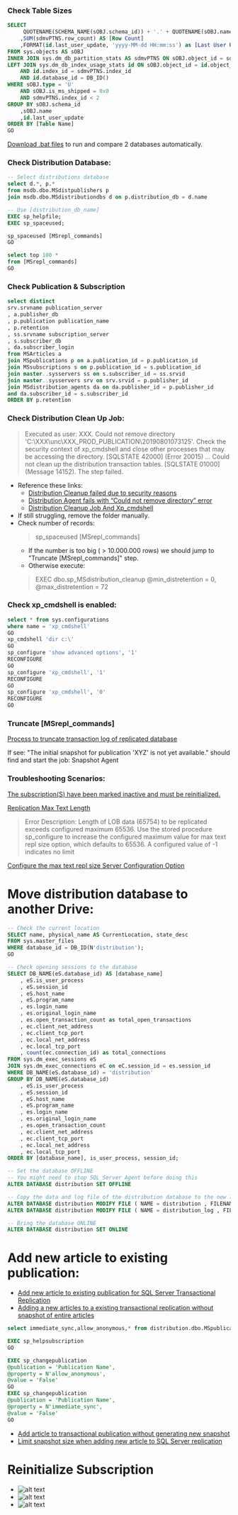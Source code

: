 ### Check Table Sizes
```sql
SELECT 
	 QUOTENAME(SCHEMA_NAME(sOBJ.schema_id)) + '.' + QUOTENAME(sOBJ.name) AS [Table Name]
	,SUM(sdmvPTNS.row_count) AS [Row Count]
	,FORMAT(id.last_user_update, 'yyyy-MM-dd HH:mm:ss') as [Last User Update]
FROM sys.objects AS sOBJ
INNER JOIN sys.dm_db_partition_stats AS sdmvPTNS ON sOBJ.object_id = sdmvPTNS.object_id
LEFT JOIN sys.dm_db_index_usage_stats id ON sOBJ.object_id = id.object_id
	AND id.index_id = sdmvPTNS.index_id
	AND id.database_id = DB_ID()
WHERE sOBJ.type = 'U'
	AND sOBJ.is_ms_shipped = 0x0
	AND sdmvPTNS.index_id < 2
GROUP BY sOBJ.schema_id
	,sOBJ.name
	,id.last_user_update
ORDER BY [Table Name]
GO
```

[Download .bat files](compare%20tables%20and%20rows%20count) to run and compare 2 databases automatically.

### Check Distribution Database:
```sql
-- Select distributions database
select d.*, p.*
from msdb.dbo.MSdistpublishers p
join msdb.dbo.MSdistributiondbs d on p.distribution_db = d.name

-- Use [distribution_db_name]
EXEC sp_helpfile;
EXEC sp_spaceused;

sp_spaceused [MSrepl_commands]
GO

select top 100 * 
from [MSrepl_commands]
GO
```

### Check Publication & Subscription
```sql
select distinct 
srv.srvname publication_server 
, a.publisher_db
, p.publication publication_name
, p.retention
, ss.srvname subscription_server
, s.subscriber_db
, da.subscriber_login
from MSArticles a 
join MSpublications p on a.publication_id = p.publication_id
join MSsubscriptions s on p.publication_id = s.publication_id
join master..sysservers ss on s.subscriber_id = ss.srvid
join master..sysservers srv on srv.srvid = p.publisher_id
join MSdistribution_agents da on da.publisher_id = p.publisher_id 
and da.subscriber_id = s.subscriber_id
ORDER BY p.retention 
```

### Check Distribution Clean Up Job:

> Executed as user: XXX. Could not remove directory 'C:\XXX\unc\XXX_PROD_PUBLICATION\20190801073125\'. Check the security context of xp_cmdshell and close other processes that may be accessing the directory.
[SQLSTATE 42000] (Error 20015)  ...
Could not clean up the distribution transaction tables. [SQLSTATE 01000] (Message 14152).  The step failed.

+ Reference these links:
  + [Distribution Cleanup failed due to security reasons](https://learnsql.wordpress.com/2012/10/15/distribution-cleanup-failed-due-to-security-reasons/)
  + [Distribution Agent fails with “Could not remove directory” error](https://repltalk.com/2011/01/02/distribution-agent-fails-with-could-not-remove-directory-error/)
  + [Distribution Cleanup Job And Xp_cmdshell](https://blog.pythian.com/distribution-cleanup-job-cant-delete-folder/)
+ If still struggling, remove the folder manually.
+ Check number of records: 
  > sp_spaceused [MSrepl_commands]
  + If the number is too big ( > 10.000.000 rows) we should jump to "Truncate [MSrepl_commands]" step.
  + Otherwise execute: 
  > EXEC dbo.sp_MSdistribution_cleanup @min_distretention = 0, @max_distretention = 72

### Check xp_cmdshell is enabled:
```sql
select * from sys.configurations
where name = 'xp_cmdshell'
GO
xp_cmdshell 'dir c:\'
GO
sp_configure 'show advanced options', '1'
RECONFIGURE
GO
sp_configure 'xp_cmdshell', '1' 
RECONFIGURE
GO
sp_configure 'xp_cmdshell', '0' 
RECONFIGURE
GO
```

### Truncate [MSrepl_commands]

[Process to truncate transaction log of replicated database](https://www.sqlservercentral.com/articles/process-to-truncate-transaction-log-of-replicated-database)

If see: "The initial snapshot for publication 'XYZ' is not yet available." should find and start the job: Snapshot Agent

### Troubleshooting Scenarios:
[The subscription(S) have been marked inactive and must be reinitialized.](https://www.msqlserver.net/2015/03/the-subscriptions-have-been-marked.html?m=1)

[Replication Max Text Length](https://www.sqlservercentral.com/blogs/replication-max-text-length)
> Error Description: Length of LOB data (65754) to be replicated exceeds configured maximum 65536. Use the stored procedure sp_configure to increase the configured maximum value for max text repl size option, which defaults to 65536. A configured value of -1 indicates no limit

[Configure the max text repl size Server Configuration Option](https://docs.microsoft.com/en-us/sql/database-engine/configure-windows/configure-the-max-text-repl-size-server-configuration-option?view=sql-server-2017)

# Move distribution database to another Drive:
```sql
-- Check the current location
SELECT name, physical_name AS CurrentLocation, state_desc  
FROM sys.master_files  
WHERE database_id = DB_ID(N'distribution');
GO

-- Check opening sessions to the database
SELECT DB_NAME(eS.database_id) AS [database_name]
	, eS.is_user_process
	, eS.session_id
	, eS.host_name
	, eS.program_name
	, es.login_name
	, es.original_login_name
	, es.open_transaction_count as total_open_transactions
	, ec.client_net_address
	, ec.client_tcp_port
	, ec.local_net_address
	, ec.local_tcp_port
	, count(ec.connection_id) as total_connections
FROM sys.dm_exec_sessions eS 
JOIN sys.dm_exec_connections eC on eC.session_id = es.session_id
WHERE DB_NAME(eS.database_id) = 'distribution'
GROUP BY DB_NAME(eS.database_id)
	, eS.is_user_process
	, eS.session_id
	, eS.host_name
	, eS.program_name
	, es.login_name
	, es.original_login_name
	, es.open_transaction_count
	, ec.client_net_address
	, ec.client_tcp_port
	, ec.local_net_address
	, ec.local_tcp_port
ORDER BY [database_name], is_user_process, session_id;

-- Set the database OFFLINE
-- You might need to stop SQL Server Agent before doing this
ALTER DATABASE distribution SET OFFLINE

-- Copy the data and log file of the distribution database to the new location.
ALTER DATABASE distribution MODIFY FILE ( NAME = distribution , FILENAME = 'E:\MSSQL\DATA\distribution.mdf')
ALTER DATABASE distribution MODIFY FILE ( NAME = distribution_log , FILENAME = 'E:\MSSQL\DATA\distribution.ldf')

-- Bring the database ONLINE
ALTER DATABASE distribution SET ONLINE
```

# Add new article to existing publication:
- [Add new article to existing publication for SQL Server Transactional Replication](https://www.mssqltips.com/sqlservertip/5704/add-new-article-to-existing-publication-for-sql-server-transactional-replication/)
- [Adding a new articles to a existing transactional replication without snapshot of entire articles](https://medium.com/geopits/adding-a-new-articles-to-a-existing-transactional-replication-without-snapshot-of-entire-articles-3d1af1d9b587)
```sql
select immediate_sync,allow_anonymous,* from distribution.dbo.MSpublications

EXEC sp_helpsubscription
GO

EXEC sp_changepublication
@publication = 'Publication Name',
@property = N'allow_anonymous',
@value = 'False'
GO
EXEC sp_changepublication
@publication = 'Publication Name',
@property = N'immediate_sync',
@value = 'False'
GO

```
- [Add article to transactional publication without generating new snapshot](https://dba.stackexchange.com/questions/12725/add-article-to-transactional-publication-without-generating-new-snapshot)
- [Limit snapshot size when adding new article to SQL Server replication](https://www.mssqltips.com/sqlservertip/2502/limit-snapshot-size-when-adding-new-article-to-sql-server-replication/)

# Reinitialize Subscription
- ![alt text](reinitialize.png)
- ![alt text](view-snapshot-agent-status.png)
- ![alt text](view-synchronization-status.png)